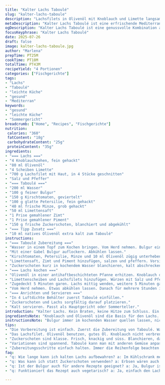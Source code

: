 ```yaml
---
title: "Kalter Lachs Taboulé"
slug: "kalter-lachs-taboule"
description: "Lachsfilets in Olivenöl mit Knoblauch und Limette langsam gegart. Feiner, gequollener Bulgur mit Minze und Petersilie vermischt. Kleine, knackige Zuckerschoten statt eingefrorener Erbsen. Zimt und Piment geben eine würzige Note. Alles gekühlt serviert. Minimaler Aufwand, leichte Nachtischelemente, erfrischend. Leicht, fettarm, proteinreich. Vegetarische Beilage ohne Milch und Eier. Die Zubereitung teils am Vortag möglich. Geschmack trifft Textur, kalt eine nette Abwechslung. Frische Kräuter steigern Aroma. Zusammenspiel von Säure, Würze, knackigem Gemüse und zartem Fisch. Fein abgestimmt. Einfache Zutaten, kurzer Kochaufwand. Gut zum Vorbereiten, ideal für Sommer."
metaDescription: "Kalter Lachs Taboulé ist eine erfrischende Mediterrane Spezialität. Einfach in der Zubereitung und leicht im Genuss. Gesund und proteinreich."
ogDescription: "Kalter Lachs Taboulé ist eine genussvolle Kombination aus zartem Lachs und frischem Taboulé. Perfekt für heiße Sommertage, sättigend und leicht."
focusKeyphrase: "Kalter Lachs Taboulé"
date: 2025-07-26
draft: false
image: kalter-lachs-taboule.jpg
author: "Marlena"
prepTime: PT25M
cookTime: PT18M
totalTime: PT43M
recipeYield: "4 Portionen"
categories: ["Fischgerichte"]
tags:
- "Lachs"
- "Taboulé"
- "leichte Küche"
- "gesund"
- "Mediterran"
keywords:
- "gesund"
- "leichte Küche"
- "Sommergericht"
breadcrumb: ["Home", "Recipes", "Fischgerichte"]
nutrition: 
 calories: "360"
 fatContent: "18g"
 carbohydrateContent: "25g"
 proteinContent: "35g"
ingredients:
- "=== Lachs ==="
- "4 Knoblauchzehen, fein gehackt"
- "80 ml Olivenöl"
- "4 Scheiben Limette"
- "700 g Lachsfilet mit Haut, in 4 Stücke geschnitten"
- "Salz und Pfeffer"
- "=== Taboulé ==="
- "200 ml Wasser"
- "100 g feiner Bulgur"
- "150 g Kirschtomaten, geviertelt"
- "100 g glatte Petersilie, fein gehackt"
- "40 ml frische Minze, grob gehackt"
- "50 ml Limettensaft"
- "1 Prise gemahlener Zimt"
- "1 Prise gemahlener Piment"
- "150 g frische Zuckerschoten, blanchiert und abgekühlt"
- "=== Tipp Zusatz ==="
- "10 ml natives Olivenöl extra kalt zum Taboulé"
instructions:
- "=== Taboulé Zubereitung ==="
- "Wasser in einem Topf zum Kochen bringen. Vom Herd nehmen. Bulgur einrühren, Deckel drauf. 20 Minuten quellen lassen."
- "Mit einer Gabel Bulgur auflockern. Abkühlen lassen."
- "Kirschtomaten, Petersilie, Minze und 10 ml Olivenöl zügig unterheben."
- "Limettensaft, Zimt und Piment hinzufügen, salzen und pfeffern. Vorsichtig mischen."
- "Zuckerschoten kurz in kochendem Wasser blanchieren, kalt abschrecken, abtropfen."
- "=== Lachs kochen ==="
- "Olivenöl in einer antihaftbeschichteten Pfanne erhitzen. Knoblauch darin bei mittlerer Hitze goldgelb rösten."
- "Limettenscheiben und Lachsfilets hinzufügen. Würzen mit Salz und Pfeffer."
- "Zugedeckt 5 Minuten garen. Lachs mittig wenden, weitere 5 Minuten garen."
- "Vom Herd nehmen. Etwas abkühlen lassen. Danach für mehrere Stunden in den Kühlschrank stellen."
- "=== Anrichten und Servieren ==="
- "In 4 Luftdichte Behälter zuerst Taboulé einfüllen."
- "Zuckerschoten und Lachs sorgfältig darauf platzieren."
- "Kalt servieren. Passt als Hauptgericht oder Sommerteller."
introduction: "Kalter Lachs. Kein Braten, keine Hitze zum Schluss. Ein bisschen Knoblauch, Limette, Öl – mehr braucht es nicht. Fisch wird zart, bleibt saftig. Bulgur quillt im Wasser. Gewürzt mit Zimt, Piment – ungewöhnlich für ein Taboulé, aber macht Sinn. Frische Minze, Petersilie, Tomate – grün und frisch. Zuckerschoten statt Erbsen, knackiger Biss. Alles kalt, alles leicht. Schnelle Zubereitung, der Tag davor geht auch. Selber machen, kein Aufwand, aber Geschmack in jeder Komponente. Feine Kombination aus weich und knackig, sauer und würzig. Einfach und doch mit Pfiff. Perfekt für Sommertage, als Hauptgang oder Beilage. Überraschend anders, einfach gut. Kein Schnickschnack, einfach zubereitet, minimalistisch, aber nicht langweilig. Frische Kräuter machen aktuell die Schärfe und Frische. Durchgekühlt wird es ein ganz anderes Essen. Ein bisschen Geduld, dann gut."
ingredientsNote: "Knoblauch und Olivenöl sind die Basis für den Lachs. Statt Zitrone Limette verwendet, das gibt eine andere, frische Säure. Die Menge leicht erhöht gegenüber klassischem Rezept für mehr Aroma. Bulgur fein, damit die Textur nicht grob wird. Petersilie und Minze immer frisch, getrocknet verliert zu viel Aroma. Tomaten sollten reif sein, aber fest, damit sie im Taboulé nicht zerfallen. Zimt und Piment in kleinen Mengen, sie prägen, aber dominieren nicht. Statt eingefrorener Erbsen frische Zuckerschoten – besserer Biss, knackiger, frischer Geschmack. Olivenöl extra vergine in guter Qualität nicht sparen, schmeckt deutlich. Lachsfilet möglichst frisch, mit Haut – hält besser zusammen beim Garen. Insgesamt ausgewogene Proportionen, anpassbar je nach Geschmack. Ein Spritzer Limettensaft immer gut, frisch herausgepresst."
instructionsNote: "Bulgur immer im kochenden Wasser quellen lassen, nicht zu lange, sonst wird matschig. Nach dem Quellen gut auflockern mit Gabel. Salzen nach dem Mischen, sonst kann der Bulgur zu früh weich werden. Tomaten und Kräuter erst zuletzt unterheben, damit sie frisch bleiben. Knoblauch im Öl langsam anbraten, nicht verbrennen. Limettenscheiben mitgaren, sie geben Aroma an das Öl und den Fisch ab. Lachs gilt als durchgegart, wenn er sich beim leichten Andrücken etwas teilt, nicht mehr roh aussieht. Im Kühlschrank mindestens 3 Stunden kühlen, damit er fest wird und sich die Aromen verbinden. Alles möglichst frisch zubereiten, dann gekühlt lagern. Beim Anrichten darauf achten, dass Flüssigkeit vom Taboulé nicht mit dem Lachs direkt in Kontakt kommt, sonst verwässert die Sauce. Zuckerschoten kurz blanchieren, damit sie knackig bleiben. Schnell servieren. Behälter mit Deckel geeignet für Transport und Kühlung."
tips:
- "Die Vorbereitung ist einfach. Zuerst die Zubereitung von Taboulé. Wasser zum Kochen bringen. Bulgur einrühren. Dosen mit Deckel drauf. Quellzeit einhalten, sonst matschig. Zu lange ist nicht gut. Nach 20 Minuten auflockern. Mit der Gabel gut arbeiten. Wichtig ist die Konsistenz. Frische Kräuter nicht vergessen. Sie machen alles besser."
- "Das Lachsfilet. Olivenöl benutzen, gutes Öl. Knoblauch nicht verbrennen. Das gibt Bitterkeit. Limettenscheiben mitgaren. Sie geben Aroma ab. Nach dem Garen gut abkühlen lassen. Kühlschrank ist Pflicht, mehrere Stunden. Alternativ kann man auch gleich servieren. Aber die Aromen brauchen Zeit. Kühl wird alles besser."
- "Zuckerschoten sind klasse. Frisch, knackig und süss. Blanchieren, damit sie knackig bleiben. Durch das blanchieren verliert man die Farbe nicht. Immer gut abkühlen lassen. Obst und Gemüse können einen tollen Kontrast bringen. Und nicht mit dem Lachs direkt in Kontakt kommen. Sonst gibt es matschige Noten. Ordnung ist wichtig."
- "Variationen sind spannend. Taboulé kann man mit anderen Gemüse anpassen. Paprika oder Gurke geben Textur. Auch Quinoa für glutenfreie Option könnte gut sein. Senf kann auch etwas Schärfe bringen. Lichte Variationen, aber wichtig wie du es magst. Überlege dir immer, was dir am besten schmeckt."
- "Zubereitungsschritte einfach halten. Immer die Reihenfolge beachten. Taboulé zuerst, dann Lachs und Zuckerschoten. Kalt servieren, alles frisch. Wasserreste beim Anrichten kontrollieren. Sonst wird der Lachs zu sauer. Behalten Sie die Flüssigkeit im Auge. Am besten in luftdichten Behältern transportieren."
faq:
- "q: Wie lange kann ich kalten Lachs aufbewahren? a: Im Kühlschrank mehrere Tage haltbar, aber nicht mehr frisch nach drei Tagen. Geschmack verändert sich. Alternativen wären Tiefkühlung. Oder Frischhaltefolie benutzen. Nur wenn es nichts mehr hat, dann wegwerfen."
- "q: Was kann ich statt Zuckerschoten verwenden? a: Erbsen wären auch gut, aber frisch. Karotten in kleine Stücke sind auch eine Idee. Besser nicht zu weich kochen. Kokosnussmilch geht auch für andere Noten. Bleib kreativ. Langlebigkeit ist wichtig."
- "q: Ist der Bulgur auch für andere Rezepte geeignet? a: Ja, Bulgur ist sehr vielseitig. Er kann in verschiedenen Salaten genutzt werden. Oder auch in warmen Gerichten, als Beilage. Kann man auch mit anderen Körnern mischen. Genieße die Vielfalt, probiere neue Sachen."
- "q: Funktioniert das Rezept auch vegetarisch? a: Ja, einfach den Lachs weglassen. Ersetze ihn mit gebratenem Tofu. Oder geh mit gegrilltem Gemüse. Auch ein voller Geschmack kann das Gericht tragen. Belasse es aber bei den frischen Kräutern. Kein Öl sparen."

---
```

